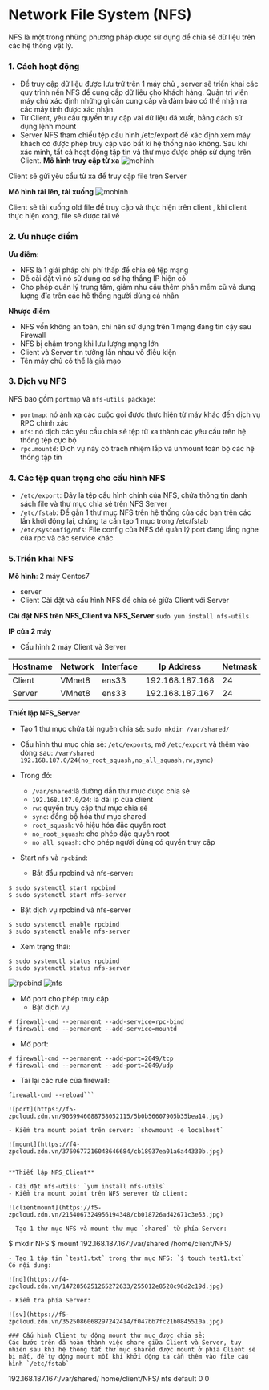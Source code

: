 # Network File System (NFS)
NFS là một trong những phương pháp được sử dụng để chia sẻ dữ liệu trên các hệ thống vật lý.

### 1. Cách hoạt động 
- Để truy cập dữ liệu được lưu trữ trên 1 máy chủ , server sẽ triển khai các quy trình nền NFS để cung cấp dữ liệu cho khách hàng. Quản trị viên máy chủ xác định những gì cần cung cấp và đảm bảo có thể nhận ra các máy tính được xác nhận.
- Từ Client, yêu cầu quyền truy cập vài dữ liệu đã xuất, bằng cách sử dụng lệnh mount
- Server NFS tham chiếu tệp cấu hình /etc/export để xác định xem máy khách có được phép truy cập vào bất kì hệ thống nào không. Sau khi xác minh, tất cả hoạt động tập tin và thư mục được phép sử dụng trên Client.
**Mô hình truy cập từ xa**
![mohinh](https://f5-zpcloud.zdn.vn/621515458428973437/de832dc7ee9b24c57d8a.jpg)

Client sẽ gửi yêu cầu từ xa để truy cập file tren Server

**Mô hình tải lên, tải xuống**
![mohinh](https://f5-zpcloud.zdn.vn/2557423952739318356/9c58bf0856549c0ac545.jpg)

Client sẽ tải xuống old file để truy cập và thực hiện trên client , khi client thực hiện xong, file sẽ được tải về

### 2. Ưu nhược điểm 
**Ưu điểm**:
- NFS là 1 giải pháp chi phí thấp để chia sẻ tệp mạng
- Dễ cài đặt vì nó sử dụng cơ sở hạ thầng IP hiện có
- Cho phép quản lý trung tâm, giảm nhu cầu thêm phần mềm cũ và dung lượng đĩa trên các hê thống người dùng cá nhân

**Nhược điểm**
- NFS vốn không an toàn, chỉ nên sử dụng trên 1 mạng đáng tin cậy sau Firewall
- NFS bị chậm trong khi lưu lượng mạng lớn
- Client và Server tin tưởng lẫn nhau vô điều kiện
- Tên máy chủ có thể là giả mạo

### 3. Dịch vụ NFS
NFS bao gồm `portmap` và `nfs-utils package`:
- `portmap`: nó ánh xạ các cuộc gọi được thực hiện từ máy khác đến dịch vụ RPC chính xác
- `nfs`: nó dịch các yêu cầu chia sẻ tệp từ xa thành các yêu cầu trên hệ thống tệp cục bộ
- `rpc.mountd`: Dịch vụ này có trách nhiệm lắp và unmount toàn bộ các hệ thống tập tin

### 4. Các tệp quan trọng cho cấu  hình NFS
- `/etc/export`: Đây là tệp cấu hình chính của NFS, chứa thông tin danh sách file và thư mục chia sẻ trên NFS Server
- `/etc/fstab`: Để gắn 1 thư mục NFS trên hệ thống của các bạn trên các lần khởi động lại, chúng ta cần tạo 1 mục trong /etc/fstab
- `/etc/sysconfig/nfs`: File config của NFS đẻ quản lý port đang lắng nghe của rpc và các service khác

### 5.Triển khai NFS
**Mô hình**: 2 máy Centos7
- server
- Client
Cài đặt và cấu hình NFS để chia sẻ giữa Client với Server

**Cài đặt NFS trên NFS_Client và NFS_Server**
`sudo yum install nfs-utils`

**IP của 2 máy**
- Cấu hình 2 máy Client và Server

|Hostname|Network|Interface|Ip Address|Netmask|Gateway|DNS|
|--------|-------|---------|----------|-------|-------|---|
|Client|VMnet8|ens33|192.168.187.168|24|192.168.187.2|8.8.8.8|
|Server|VMnet8|ens33|192.168.187.167|24|192.168.187.2|8.8.8.8|

**Thiết lập NFS_Server**
- Tạo 1 thư mục chứa tài nguên chia sẻ: `sudo mkdir /var/shared/` 
- Cấu hình thư mục chia sẻ: `/etc/exports`, mở `/etc/export` và thêm vào dòng sau:
`/var/shared 192.168.187.0/24(no_root_squash,no_all_squash,rw,sync)`
- Trong đó:
  - `/var/shared`:là đường dẫn thư mục được chia sẻ
  - `192.168.187.0/24`: là dải ip của client
  - `rw`: quyền truy cập thư mục chia sẻ
  - `sync`: đồng bộ hóa thư mục shared
  - `root_squash`: vô hiệu hóa đặc quyền root
  - `no_root_squash`: cho phép đặc quyền root
  - `no_all_squash`: cho phép người dùng có quyền truy cập

- Start `nfs` và `rpcbind`:
  - Bắt đầu rpcbind và nfs-server:
```
$ sudo systemctl start rpcbind
$ sudo systemctl start nfs-server
```
  - Bật dịch vụ rpcbind và nfs-server
```
$ sudo systemctl enable rpcbind
$ sudo systemctl enable nfs-server
```
  - Xem trạng thái: 
```
$ sudo systemctl status rpcbind
$ sudo systemctl status nfs-server
```

![rpcbind](https://f5-zpcloud.zdn.vn/2021405421294384436/9ba1fd6ff10a3b54621b.jpg)
![nfs](https://f5-zpcloud.zdn.vn/7924695753614113322/8954a0cba9ae63f03abf.jpg)

- Mở port cho phép truy cập
  - Bật dịch vụ 
```
# firewall-cmd --permanent --add-service=rpc-bind
# firewall-cmd --permanent --add-service=mountd
```
  - Mở port:
  ```
  # firewall-cmd --permanent --add-port=2049/tcp
  # firewall-cmd --permanent --add-port=2049/udp
  ```
  - Tải lại các rule của firewall:
  ```
  firewall-cmd --reload```

![port](https://f5-zpcloud.zdn.vn/9039946088758052115/5b0b56607905b35bea14.jpg)

- Kiểm tra mount point trên server: `showmount -e localhost`

  ![mount](https://f4-zpcloud.zdn.vn/3760677216048646684/cb18937ea01a6a44330b.jpg)


**Thiết lập NFS_Client**

- Cài đặt nfs-utils: `yum install nfs-utils`
- Kiểm tra mount point trên NFS serever từ client:

![clientmount](https://f5-zpcloud.zdn.vn/2154067324956194348/cb018726ad42671c3e53.jpg)

- Tạo 1 thư mục NFS và mount thư mục `shared` từ phía Server:
```
$ mkdir NFS
$ mount 192.168.187.167:/var/shared /home/client/NFS/
```
- Tạo 1 tập tin `test1.txt` trong thư mục NFS: `$ touch test1.txt`
Có nội dung: 

![nd](https://f4-zpcloud.zdn.vn/1472856251265272633/255012e8528c98d2c19d.jpg)

- Kiểm tra phía Server:

![sv](https://f5-zpcloud.zdn.vn/3525086068297242414/f047bb7fc21b0845510a.jpg)

### Cấu hình Client tự động mount thư mục được chia sẻ: 
Các bước trên đã hoàn thành việc share giữa Client và Server, tuy nhiên sau khi hệ thống tắt thư mục shared được mount ở phía Client sẽ bị mất, để tự động mount mỗi khi khởi động ta cần thêm vào file cấu hình `/etc/fstab`
```
192.168.187.167:/var/shared/ home/client/NFS/ nfs default 0 0
```

